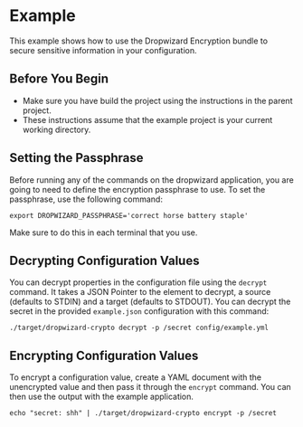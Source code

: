 # Example

This example shows how to use the Dropwizard Encryption bundle to secure sensitive information in your configuration.

## Before You Begin

- Make sure you have build the project using the instructions in the parent project.  
- These instructions assume that the example project is your current working directory.

## Setting the Passphrase

Before running any of the commands on the dropwizard application, you are going to need to define the encryption passphrase to use.  To set the passphrase, use the following command:

```
export DROPWIZARD_PASSPHRASE='correct horse battery staple'
```
Make sure to do this in each terminal that you use.

## Decrypting Configuration Values

You can decrypt properties in the configuration file using the `decrypt` command.  It takes a JSON Pointer to the element to decrypt, a source (defaults to STDIN) and a target (defaults to STDOUT).  You can decrypt the secret in the provided `example.json` configuration with this command:

```
./target/dropwizard-crypto decrypt -p /secret config/example.yml
```

## Encrypting Configuration Values

To encrypt a configuration value, create a YAML document with the unencrypted value and then pass it through the `encrypt` command.  You can then use the output with the example application.

```
echo "secret: shh" | ./target/dropwizard-crypto encrypt -p /secret
```
